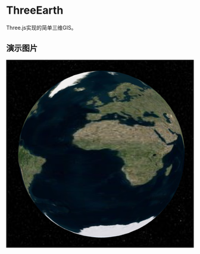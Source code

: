 # ThreeEarth
Three.js实现的简单三维GIS。

## 演示图片

![image](https://github.com/tengge1/ThreeEarth/blob/master/image/earth.png)
